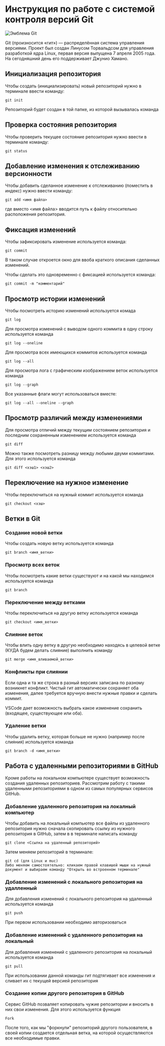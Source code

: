 # **Инструкция по работе с системой контроля версий Git**

![Эмблема Git](git.jpg)

Git (произносится «гит») — распределённая система управления версиями. Проект был создан Линусом Торвальдсом для управления разработкой ядра Linux, первая версия выпущена 7 апреля 2005 года. На сегодняшний день его поддерживает Джунио Хамано.

## Инициализация репозитория

Чтобы создать (инициализировать) новый репозиторий нужно в терминале ввести команду:

    git init

Репозиторий будет создан в той папке, из которой вызывалась команда

## Проверка состояния репозитория

Чтобы проверить текущее состояние репозитория нужно ввести в терминале команду:

    git status

## Добавление изменения к отслеживанию версионности

Чтобы добавить сделанное изменение к отслеживанию (поместить в индекс) нужно ввести команду:

    git add <имя файла>

где вместо <имя файла> вводится путь к файлу относительно расположения репозитория.

## Фиксация изменений

Чтобы зафиксировать изменение используется команда:

    git commit

В таком случае откроется окно для ввоба краткого описания сделанных изменений.

Чтобы сделать это одновременно с фиксацией используется команда:

    git commit -m "комментарий"

## Просмотр истории изменений

Чтобы посмотреть историю изменений используется комада

    git log

Для просмотра изменений с выводом одного коммита в одну строку используется команда

    git log --oneline

Для просмотра всех имеющихся коммитов используется команда

    git log --all

Для просмотра лога с графическим изображением веток используется команда

    git log --graph

Все указанные флаги могут использоваться вместе:

    git log --all --oneline --graph

## Просмотр различий между изменениями

Для просмотра отличий между текущим состоянием репозитория и последним сохраненным изменением используется команда

    git diff

Можно также посмотреть разницу между любыми двуми коммитами. Для этого используется команда

    git diff <хэш1> <хэш2>

## Переключение на нужное изменение

Чтобы переключиться на нужный коммит используется команда

    git checkout <хэш>

## Ветки в Git

### Создание новой ветки

Чтобы создать новую ветку используется команда

    git branch <имя_ветки>

### Просмотр всех веток

Чтобы посмотреть какие ветки существуют и на какой мы находимся используется команда

    git branch

### Переключение между ветками

Чтобы переключиться на другую ветку используется команда

    git checkout <имя_ветки>

### Слияние веток

Чтобы влить одну ветку в другую необходимо находясь в целевой ветке (КУДА будем делать слияние) выполнить команду

    git merge <имя_вливаемой_ветки>

### Конфликты при слиянии

Если одна и та же строка в разный версиях записана по разному возникнет конфликт.
Чистый гит автоматически сохраняет оба изменения, далее требуется вручную внести нужные правки и сделать коммит.

VSСode дает возможность выбрать какое изменение сохранить (входящее, существующее или оба).

### Удаление ветки

Чтобы удалить ветку, которая больше не нужно (например после слияния) используется команда

    git branch -d <имя_ветки>


## Работа с удаленными репозиториями в GitHub

Кроме работы на локальном компьютере существует возможность создания удаленных репозиториев. Рассмотрим работу с такими удаленными репозиториями в одном из самых популярных сервисов GitHub.

### Добавление удаленного репозитория на локалный компьютер

Чтобы добавить на локальный компьютер все файлы из удаленного репозитория нужно сначала скопировать ссылку из нужного репозитория в GitHub, затем в в терминале написать команду

    git clone <Ссылка на удаленный репозиторий>

Затем меняем репозиторий в терминале:

    git cd (для Linux и muc)
    Либо меняем самостоятельно: кликаем правой клавишей мыши на нужный документ и выбираем команду "Открыть во встроенном терминале"

### Добавление изменений с локального репозитория на удалленный 

Для добавления изменений с локального репозитория на удаленный используется команда

    git push
При первом использовании необходимо авторизоваться

### Добавление изменений с удаленного репозитория на локальный

Для добавления изменений с удаленного репозитория на локальный используется команда

    git pull

При использовании данной команды гит подтягивает все изменения и сливает их с текущей версией репозитория

### Создание копии другого репозитория в GitHub
Сервис GitHub позваляет копировать чужие репозитории и вносить в них свои изменения. Для этого используется функция 

    Fork

После того, как мы "форкнули" репозиторий другого пользователя, в своей копии создается отдельная ветка, на которой осуществляются все необходимые правки.

